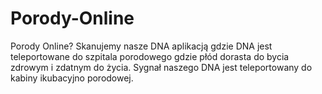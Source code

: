 # Porody-Online
Porody Online? Skanujemy nasze DNA aplikacją gdzie DNA jest teleportowane do szpitala porodowego gdzie płód dorasta do bycia zdrowym i zdatnym do życia. Sygnał naszego DNA jest teleportowany do kabiny ikubacyjno porodowej. 
